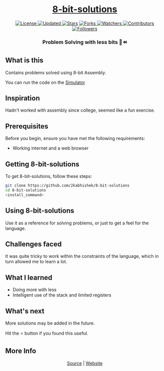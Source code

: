 <div align = "center">

<h1><a href="https://2kabhishek.github.io/8-bit-solutions">8-bit-solutions</a></h1>

<a href="https://github.com/2KAbhishek/8-bit-solutions/blob/main/LICENSE">
<img alt="License" src="https://img.shields.io/github/license/2kabhishek/8-bit-solutions?style=plastic&color=white&label=License"> </a>

<a href="https://github.com/2KAbhishek/8-bit-solutions/pulse">
<img alt="Updated" src="https://img.shields.io/github/last-commit/2kabhishek/8-bit-solutions?style=plastic&color=e30724&label=Updated"> </a>

<a href="https://github.com/2KAbhishek/8-bit-solutions/stargazers">
<img alt="Stars" src="https://img.shields.io/github/stars/2kabhishek/8-bit-solutions?style=plastic&color=00d451&label=Stars"></a>

<a href="https://github.com/2KAbhishek/8-bit-solutions/network/members">
<img alt="Forks" src="https://img.shields.io/github/forks/2kabhishek/8-bit-solutions?style=plastic&color=1688f0&label=Forks"> </a>

<a href="https://github.com/2KAbhishek/8-bit-solutions/watchers">
<img alt="Watchers" src="https://img.shields.io/github/watchers/2kabhishek/8-bit-solutions?style=plastic&color=ff5500&label=Watchers"> </a>

<a href="https://github.com/2KAbhishek/8-bit-solutions/graphs/contributors">
<img alt="Contributors" src="https://img.shields.io/github/contributors/2kabhishek/8-bit-solutions?style=plastic&color=f0f&label=Contributors"> </a>

<a href="https://github.com/2KAbhishek?tab=followers">
<img alt="Followers" src="https://img.shields.io/github/followers/2kabhishek?color=222&style=plastic&label=Followers"> </a>

<h3>Problem Solving with less bits 🎱⏪</h3>

</div>

## What is this

Contains problems solved using 8-bit Assembly.

You can run the code on the [Simulator](https://schweigi.github.io/assembler-simulator/index.html)

## Inspiration

Hadn't worked with assembly since college, seemed like a fun exercise.

## Prerequisites

Before you begin, ensure you have met the following requirements:

- Working internet and a web browser

## Getting 8-bit-solutions

To get 8-bit-solutions, follow these steps:

```bash
git clone https://github.com/2kabhishek/8-bit-solutions
cd 8-bit-solutions
<install_command>
```

## Using 8-bit-solutions

Use it as a reference for solving problems, or just to get a feel for the language.

## Challenges faced

It was quite tricky to work within the constraints of the language, which in turn allowed me to learn a lot.

## What I learned

- Doing more with less
- Intelligent use of the stack and limited registers

## What's next

More solutions may be added in the future.

Hit the ⭐ button if you found this useful.

## More Info

<div align="center">

<a href="https://github.com/2KAbhishek/8-bit-solutions">Source</a> | <a href="https://2kabhishek.github.io/8-bit-solutions">Website</a>

</div>
